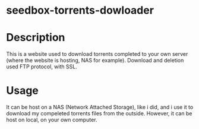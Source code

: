 seedbox-torrents-dowloader
==========================

# Description

This is a website used to download torrents completed to your own server (where the website is hosting, NAS for example).
Download and deletion used FTP protocol, with SSL.

# Usage

It can be host on a NAS (Network Attached Storage), like i did, and i use it to download my compeleted torrents files from the outside.
However, it can be host on local, on your own computer.